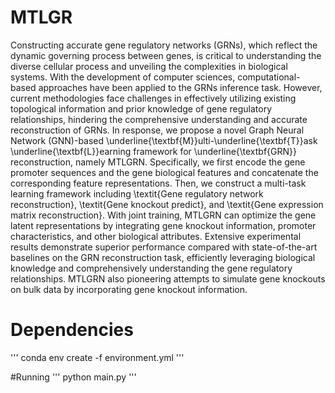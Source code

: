 # MTLGR
Constructing accurate gene regulatory networks (GRNs), which reflect the dynamic governing process between genes, is critical to understanding the diverse cellular process and unveiling the complexities in biological systems. 
With the development of computer sciences, computational-based approaches have been applied to the GRNs inference task. 
However, current methodologies face challenges in effectively utilizing existing topological information and prior knowledge of gene regulatory relationships, hindering the comprehensive understanding and accurate reconstruction of GRNs. 
In response, we propose a novel Graph Neural Network (GNN)-based \underline{\textbf{M}}ulti-\underline{\textbf{T}}ask \underline{\textbf{L}}earning framework for \underline{\textbf{GRN}} reconstruction, namely MTLGRN. 
Specifically, we first encode the gene promoter sequences and the gene biological features and concatenate the corresponding feature representations. 
Then, we construct a multi-task learning framework including \textit{Gene regulatory network reconstruction}, \textit{Gene knockout predict}, and \textit{Gene expression matrix reconstruction}. 
With joint training, MTLGRN can optimize the gene latent representations by integrating gene knockout information, promoter characteristics, and other biological attributes. 
Extensive experimental results demonstrate superior performance compared with state-of-the-art baselines on the GRN reconstruction task, efficiently leveraging biological knowledge and comprehensively understanding the gene regulatory relationships. 
MTLGRN also pioneering attempts to simulate gene knockouts on bulk data by incorporating gene knockout information. 

# Dependencies
'''
conda env create -f environment.yml
'''

#Running
'''
python main.py
'''
